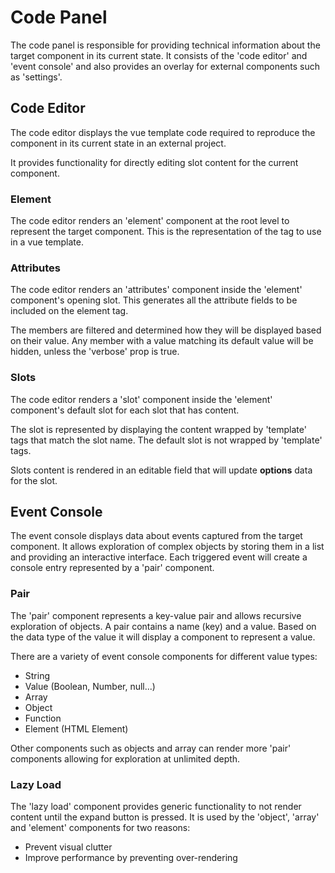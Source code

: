 # Code Panel

The code panel is responsible for providing technical information about the target component in its current state.
It consists of the 'code editor' and 'event console' and also provides an overlay for external components
such as 'settings'.

## Code Editor

The code editor displays the vue template code required to reproduce 
the component in its current state in an external project.

It provides functionality for directly editing slot content for the current component.

### Element

The code editor renders an 'element' component at the root level to represent the target component.
This is the representation of the tag to use in a vue template.

### Attributes

The code editor renders an 'attributes' component inside the 'element' component's opening slot.
This generates all the attribute fields to be included on the element tag.

The members are filtered and determined how they will be displayed based on their value.
Any member with a value matching its default value will be hidden, unless the 'verbose' prop is true.

### Slots

The code editor renders a 'slot' component inside the 'element' component's default slot for each
slot that has content.

The slot is represented by displaying the content wrapped by 'template' tags that match the slot name.
The default slot is not wrapped by 'template' tags.

Slots content is rendered in an editable field that will update **options** data for the slot.

## Event Console

The event console displays data about events captured from the target component. 
It allows exploration of complex objects by storing them in a list and providing an interactive interface.
Each triggered event will create a console entry represented by a 'pair' component.

### Pair

The 'pair' component represents a key-value pair and allows recursive exploration of objects.
A pair contains a name (key) and a value. Based on the data type of the value it will display a 
component to represent a value.

There are a variety of event console components for different value types:
* String
* Value (Boolean, Number, null...)
* Array
* Object
* Function
* Element (HTML Element)

Other components such as objects and array can render more 'pair' components allowing for
 exploration at unlimited depth.

### Lazy Load

The 'lazy load' component provides generic functionality to not render content until the expand button is pressed.
It is used by the 'object', 'array' and 'element' components for two reasons:
* Prevent visual clutter
* Improve performance by preventing over-rendering
